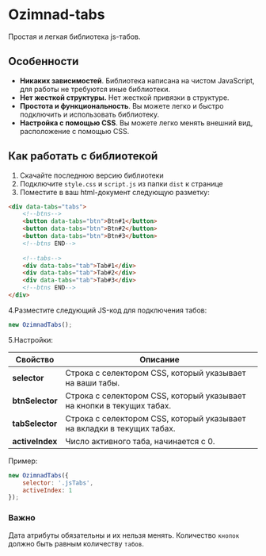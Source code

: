 # Ozimnad-tabs
Простая и легкая библиотека js-табов.

## Особенности
+ __Никаких зависимостей__.  Библиотека написана на чистом JavaScript, для работы не требуются иные библиотеки.
+ __Нет жесткой структуры.__ Нет жесткой привязки в структуре.
+ __Простота и функциональность__. Вы можете легко и быстро подключить и использовать библиотеку.
+ __Настройка с помощью CSS__. Вы можете легко менять внешний вид, расположение с помощью CSS.

## Как работать с библиотекой

1. Скачайте последнюю версию библиотеки
2. Подключите `style.css` и `script.js` из папки `dist` к странице
3. Поместите в ваш html-документ следующую разметку:
````html
<div data-tabs="tabs">
    <!--btns-->
    <button data-tabs="btn">Btn#1</button>
    <button data-tabs="btn">Btn#2</button>
    <button data-tabs="btn">Btn#3</button>
    <!--btns END-->
    
    <!--tabs-->
    <div data-tabs="tab">Tab#1</div>
    <div data-tabs="tab">Tab#2</div>
    <div data-tabs="tab">Tab#3</div>
    <!--btns END-->
</div>
````
4.Разместите следующий JS-код для подключения табов:
````javascript
new OzimnadTabs();
````
5.Настройки:

| Свойство  | Описание                                                               |
|-----------|------------------------------------------------------------------------|
| __selector__ | Строка с селектором CSS, который указывает на ваши табы.               |
| __btnSelector__ | Строка с селектором CSS, который указывает на кнопки в текущих табах.  |
| __tabSelector__ | Строка с селектором CSS, который указывает на вкладки в текущих табах. |
| __activeIndex__ | Число активного таба, начинается с 0.                                  |
Пример:
````javascript
new OzimnadTabs({
    selector: '.jsTabs',
    activeIndex: 1
});
````
### Важно
Дата атрибуты обязательны и их нельзя менять.
Количество `кнопок` должно быть равным количеству `табов`.